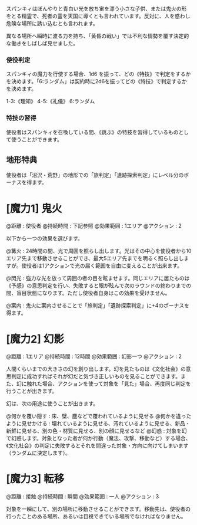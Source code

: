 スパンキィはぼんやりと青白い光を放ち宙を漂う小さな子供、または鬼火の形をとる精霊で、死者の霊を天国に導くとも言われています。反対に、人を惑わし危険な場所に誘い込むとも言われます。

異なる場所へ瞬時に渡る力を持ち、「黄昏の戦い」では不利な情勢を覆す決定的な働きをしばしば見せました。

### 使役判定

スパンキィの魔力を行使する場合、1d6 を振って、どの《特技》で判定をするかを決めます。「6:ランダム」は契約時に2d6を振ってどの《特技》で判定するかを決めます。

1-3:《理知》	4-5:《礼儀》	6:ランダム


### 特技の習得

使役者はスパンキィを召喚している間、《跳ぶ》の特技を習得しているものとして使うことができます。

## 地形特典

使役者は「沼沢・荒野」の地形での「旅判定」「遺跡探索判定」にレベル分のボーナスを得ます。


# [魔力1] 鬼火

@距離 : 使役者	@持続時間 : 下記参照	@効果範囲 : 1エリア	@アクション : 2

以下から一つの効果を選びます。

@篝火 : 24時間の間、光で周囲を照らし出します。光はその中心を使役者から10エリア先まで移動させることができ、最大5エリア先までを明るく照らし出しますが。使役者は1アクションで光の届く範囲を自由に変えることが出来ます。

@閃光 : 強力な光を放って周囲の者の目を眩ませます。同じエリアに居たものは《予感》の意思判定を行い、失敗すると眼が眩んで次のラウンドの終わりまでの間、盲目状態になります。ただし使役者自身はこの効果を受けません。

@案内 : 鬼火に案内させることで「旅判定」「遺跡探索判定」に+4のボーナスを得ます。


# [魔力2] 幻影

@距離 : 1エリア	@持続時間 : 12時間	@効果範囲 : 幻影一つ	@アクション : 2

人間くらいまでの大きさの幻を創り出します。幻を見たものは《文化社会》の意思判定に成功すればそれが幻だと気づき正しいものを見ることができます。また、幻に触れた場合、アクションを使って対象を「見た」場合、再度同じ判定を行うことが出きます。

幻は、次の用途に使うことが出きます。

@何かを覆い隠す : 床、壁、塵などで覆われているように見せる
@何かを違ったように見せかける : 壊れているように見せる、汚れているように見せる、新品・新鮮に見せる、別の色・材質に見せる、別の顔に見せるなど
@幻惑 : 対象を幻で幻惑します。対象となった者が何か行動（魔法、攻撃、移動など）する場合、《文化社会》の判定に失敗するとそれを間違った対象・方向に向けてしまいます（ランダムに決定します）。

# [魔力3] 転移

@距離 : 接触	@持続時間 : 瞬間	@効果範囲 : 一人	@アクション : 3

対象を一瞬にして、別の場所に移動させることができます。移動先は、使役者の行ったことのある場所、あるいは目視できている場所でなければなりません。
